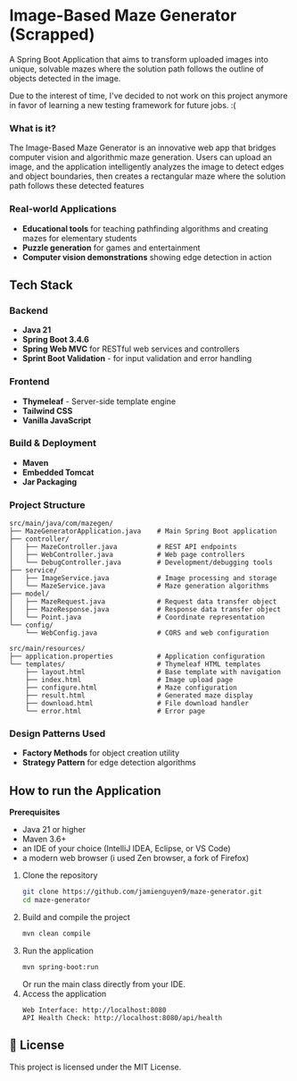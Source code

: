 # Image-Based Maze Generator (Scrapped)

A Spring Boot Application that aims to transform uploaded images into unique, solvable mazes where the solution path follows the outline of objects detected in the image.

Due to the interest of time, I've decided to not work on this project anymore in favor of learning a new testing framework for future jobs. :(

### What is it?

The Image-Based Maze Generator is an innovative web app that bridges computer vision and algorithmic maze generation. Users can upload an image, and the application intelligently analyzes the image to detect edges and object boundaries, then creates a rectangular maze where the solution path follows these detected features

### Real-world Applications

- **Educational tools** for teaching pathfinding algorithms and creating mazes for elementary students
- **Puzzle generation** for games and entertainment
- **Computer vision demonstrations** showing edge detection in action

## Tech Stack

### **Backend**
- **Java 21**
- **Spring Boot 3.4.6**
- **Spring Web MVC** for RESTful web services and controllers
- **Sprint Boot Validation** - for input validation and error handling

### **Frontend**
- **Thymeleaf** - Server-side template engine
- **Tailwind CSS**
- **Vanilla JavaScript**

### **Build & Deployment**
- **Maven**
- **Embedded Tomcat**
- **Jar Packaging**

### **Project Structure**
```
src/main/java/com/mazegen/
├── MazeGeneratorApplication.java    # Main Spring Boot application
├── controller/
│   ├── MazeController.java          # REST API endpoints
│   ├── WebController.java           # Web page controllers
│   └── DebugController.java         # Development/debugging tools
├── service/
│   ├── ImageService.java            # Image processing and storage
│   └── MazeService.java             # Maze generation algorithms
├── model/
│   ├── MazeRequest.java             # Request data transfer object
│   ├── MazeResponse.java            # Response data transfer object
│   └── Point.java                   # Coordinate representation
└── config/
    └── WebConfig.java               # CORS and web configuration

src/main/resources/
├── application.properties           # Application configuration
└── templates/                       # Thymeleaf HTML templates
    ├── layout.html                  # Base template with navigation
    ├── index.html                   # Image upload page
    ├── configure.html               # Maze configuration
    ├── result.html                  # Generated maze display
    ├── download.html                # File download handler
    └── error.html                   # Error page
```

### **Design Patterns Used**
- **Factory Methods** for object creation utility
- **Strategy Pattern** for edge detection algorithms

## How to run the Application

**Prerequisites**
- Java 21 or higher
- Maven 3.6+
- an IDE of your choice (IntelliJ IDEA, Eclipse, or VS Code)
- a modern web browser (i used Zen browser, a fork of Firefox)

1. Clone the repository
    ```bash
    git clone https://github.com/jamienguyen9/maze-generator.git
    cd maze-generator
    ```
2. Build and compile the project
    ```bash
    mvn clean compile
    ```
3. Run the application
    ```bash
    mvn spring-boot:run
    ```
    Or run the main class directly from your IDE.
4. Access the application
    ```
    Web Interface: http://localhost:8080
    API Health Check: http://localhost:8080/api/health

## 📄 License

This project is licensed under the MIT License.